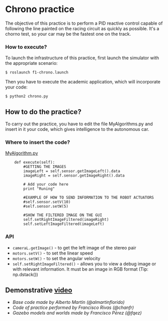 # Chrono practice
The objective of this practice is to perform a PID reactive control capable of following the line painted on the racing circuit as quickly as possible. It's a chorno test, so your car may be the fastest one on the track.


### How to execute?

To launch the infrastructure of this practice, first launch the simulator with the appropriate scenario:

`$ roslaunch f1-chrono.launch`

Then you have to execute the academic application, which will incorporate your code:

`$ python2 chrono.py`

## How to do the practice?
To carry out the practice, you have to edit the file MyAlgorithms.py and insert in it your code, which gives intelligence to the autonomous car.

### Where to insert the code?
[MyAlgorithm.py](MyAlgorithm.py#L74)
```
    def execute(self):
        #GETTING THE IMAGES
        imageLeft = self.sensor.getImageLeft().data
        imageRight = self.sensor.getImageRight().data

        # Add your code here
        print "Runing"

        #EXAMPLE OF HOW TO SEND INFORMATION TO THE ROBOT ACTUATORS
        #self.sensor.setV(10)
        #self.sensor.setW(5)

        #SHOW THE FILTERED IMAGE ON THE GUI
        self.setRightImageFiltered(imageRight)
        self.setLeftImageFiltered(imageLeft)
```

### API
* `cameraL.getImage()` - to get the left image of the stereo pair
* `motors.setV()` - to set the linear speed
* `motors.setW()` - to set the angular velocity
* `self.setRightImageFiltered()` - allows you to view a debug image or with relevant information. It must be an image in RGB format (Tip: np.dstack())


## Demonstrative [video](https://www.youtube.com/watch?v=eNuSQN9egpA)

* *Base code made by Alberto Martín (@almartinflorido)*
* *Code of practice performed by Francisco Rivas (@chanfr)*
* *Gazebo models and worlds made by Francisco Pérez (@fqez)*

